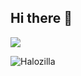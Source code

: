 ## Hi there 👋

<img src="https://komarev.com/ghpvc/?username=Halozilla&color=blue"/>

<p><img align="center" src="https://github-readme-stats.vercel.app/api/top-langs?username=josieisnotarat&show_icons=true&theme=dark&locale=en&layout=compact" alt="Halozilla" /></p>

<!--
**Halozilla/Halozilla** is a ✨ _special_ ✨ repository because its `README.md` (this file) appears on your GitHub profile.

Here are some ideas to get you started:

- 🔭 I’m currently working on ...
- 🌱 I’m currently learning ...
- 👯 I’m looking to collaborate on ...
- 🤔 I’m looking for help with ...
- 💬 Ask me about ...
- 📫 How to reach me: ...
- 😄 Pronouns: ...
- ⚡ Fun fact: ...
-->
